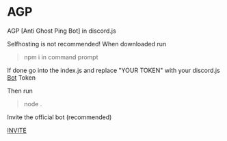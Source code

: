 # AGP
AGP [Anti Ghost Ping Bot] in discord.js

Selfhosting is not recommended!
When downloaded run 
> npm i
in command prompt

If done go into the index.js and replace "YOUR TOKEN" with your discord.js [Bot](https://discord.com/developers/applications "Bot") Token

Then run 
> node .


Invite the official bot (recommended)

[INVITE](https://discord.com/api/oauth2/authorize?client_id=1009575595111358575&permissions=274877991040&scope=bot "INVITE")
